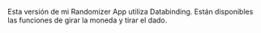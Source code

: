 Esta versión de mi Randomizer App utiliza Databinding. Están disponibles las funciones de girar la moneda y tirar el dado.
